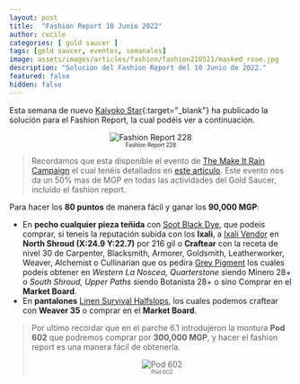 ```yaml
---
layout: post
title:  "Fashion Report 10 Junio 2022"
author: cecile
categories: [ gold saucer ]
tags: [gold saucer, eventos, semanales]
image: assets/images/articles/fashion/fashion210521/masked_rose.jpg
description: "Solucion del Fashion Report del 10 Junio de 2022."
featured: false
hidden: false
---
```


Esta semana de nuevo [Kaiyoko Star](https://twitter.com/kaiyokostar){:target="_blank"} ha publicado la solución para el Fashion Report, la cual podéis ver a continuación.

<p align="center"><img src="{{ site.baseurl }}/assets/images/articles/fashion/fashion220610/freport_228.jpg" alt="Fashion Report 228">
<br/>
<sub><sup>Fashion Report 228</sup></sub></p>

<blockquote>
Recordamos que esta disponible el evento de <a href="/maitrain2022/" target="_blank">The Make It Rain Campaign</a> el cual tenéis detallados en <a href="/maitrain2022/" target="_blank">este articulo</a>. Este evento nos da un 50% mas de MGP en todas las actividades del Gold Saucer, incluido el fashion report.
</blockquote>

Para hacer los **80 puntos** de manera fácil y ganar los **90,000 MGP**:

- En **pecho cualquier pieza teñida** con <a href="https://eu.finalfantasyxiv.com/lodestone/playguide/db/item/0c0c7f94f09/" class="eorzeadb_link" target="_blank">Soot Black Dye</a>, que podeis comprar, si teneis la reputación subida con los **Ixali**, a <a href="https://eu.finalfantasyxiv.com/lodestone/playguide/db/shop/82cc59ae4c7/?item=188d2c75e07&type=gil" class="eorzeadb_link" target="_blank">Ixali Vendor</a> en **North Shroud (X:24.9 Y:22.7)** por 216 gil o **Craftear** con la receta de nivel 30 de Carpenter, Blacksmith, Armorer, Goldsmith, Leatherworker, Weaver, Alchemist o Cullinarian que os pedira <a href="https://eu.finalfantasyxiv.com/lodestone/playguide/db/item/0563231e95a/" class="eorzeadb_link" target="_blank">Grey Pigment</a> los cuales podeis obtener en *Western La Noscea, Quarterstone* siendo Minero 28+ o *South Shroud, Upper Paths* siendo Botanista 28+ o sino Comprar en el **Market Board**.
- En **pantalones** <a href="https://eu.finalfantasyxiv.com/lodestone/playguide/db/item/769b567109d/" class="eorzeadb_link" target="_blank">Linen Survival Halfslops</a>, los cuales podemos craftear con **Weaver 35** o comprar en el **Market Board**.

<blockquote>
Por ultimo recordar que en el parche 6.1 introdujeron la montura <b>Pod 602</b> que podremos comprar por <b>300,000 MGP</b>, y hacer el fashion report es una manera fácil de obtenerla.
<br/>
<p align="center">
    <img src="{{ site.baseurl }}/assets/images/articles/fashion/fashion220408/pod602.jpg" alt="Pod 602"/><br/>
    <sub><sup>Pod 602</sup></sub>
</p>
</blockquote>